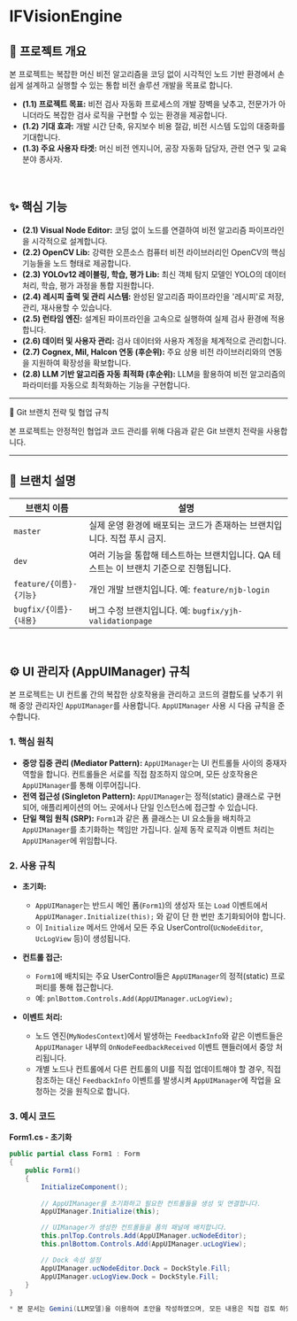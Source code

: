 # IFVisionEngine


## 📜 프로젝트 개요

본 프로젝트는 복잡한 머신 비전 알고리즘을 코딩 없이 시각적인 노드 기반 환경에서 손쉽게 설계하고 실행할 수 있는 통합 비전 솔루션 개발을 목표로 합니다.

-   **(1.1) 프로젝트 목표:** 비전 검사 자동화 프로세스의 개발 장벽을 낮추고, 전문가가 아니더라도 복잡한 검사 로직을 구현할 수 있는 환경을 제공합니다.
-   **(1.2) 기대 효과:** 개발 시간 단축, 유지보수 비용 절감, 비전 시스템 도입의 대중화를 기대합니다.
-   **(1.3) 주요 사용자 타겟:** 머신 비전 엔지니어, 공장 자동화 담당자, 관련 연구 및 교육 분야 종사자.

<br>

## ✨ 핵심 기능

-   **(2.1) Visual Node Editor:** 코딩 없이 노드를 연결하여 비전 알고리즘 파이프라인을 시각적으로 설계합니다.
-   **(2.2) OpenCV Lib:** 강력한 오픈소스 컴퓨터 비전 라이브러리인 OpenCV의 핵심 기능들을 노드 형태로 제공합니다.
-   **(2.3) YOLOv12 레이블링, 학습, 평가 Lib:** 최신 객체 탐지 모델인 YOLO의 데이터 처리, 학습, 평가 과정을 통합 지원합니다.
-   **(2.4) 레시피 출력 및 관리 시스템:** 완성된 알고리즘 파이프라인을 '레시피'로 저장, 관리, 재사용할 수 있습니다.
-   **(2.5) 런타임 엔진:** 설계된 파이프라인을 고속으로 실행하여 실제 검사 환경에 적용합니다.
-   **(2.6) 데이터 및 사용자 관리:** 검사 데이터와 사용자 계정을 체계적으로 관리합니다.
-   **(2.7) Cognex, Mil, Halcon 연동 (후순위):** 주요 상용 비전 라이브러리와의 연동을 지원하여 확장성을 확보합니다.
-   **(2.8) LLM 기반 알고리즘 자동 최적화 (후순위):** LLM을 활용하여 비전 알고리즘의 파라미터를 자동으로 최적화하는 기능을 구현합니다.


---

🔀 Git 브랜치 전략 및 협업 규칙

본 프로젝트는 안정적인 협업과 코드 관리를 위해 다음과 같은 Git 브랜치 전략을 사용합니다.

---

## 🧩 브랜치 설명

| 브랜치 이름 | 설명 |
|---|---|
| `master` | 실제 운영 환경에 배포되는 코드가 존재하는 브랜치입니다. 직접 푸시 금지. |
| `dev` | 여러 기능을 통합해 테스트하는 브랜치입니다. QA 테스트는 이 브랜치 기준으로 진행됩니다. |
| `feature/{이름}-{기능}` | 개인 개발 브랜치입니다. 예: `feature/njb-login` |
| `bugfix/{이름}-{내용}` | 버그 수정 브랜치입니다. 예: `bugfix/yjh-validationpage` |

<br>

## ⚙️ UI 관리자 (AppUIManager) 규칙

본 프로젝트는 UI 컨트롤 간의 복잡한 상호작용을 관리하고 코드의 결합도를 낮추기 위해 중앙 관리자인 `AppUIManager`를 사용합니다. `AppUIManager` 사용 시 다음 규칙을 준수합니다.

### 1. 핵심 원칙

-   **중앙 집중 관리 (Mediator Pattern):** `AppUIManager`는 UI 컨트롤들 사이의 중재자 역할을 합니다. 컨트롤들은 서로를 직접 참조하지 않으며, 모든 상호작용은 `AppUIManager`를 통해 이루어집니다.
-   **전역 접근성 (Singleton Pattern):** `AppUIManager`는 정적(static) 클래스로 구현되어, 애플리케이션의 어느 곳에서나 단일 인스턴스에 접근할 수 있습니다.
-   **단일 책임 원칙 (SRP):** `Form1`과 같은 폼 클래스는 UI 요소들을 배치하고 `AppUIManager`를 초기화하는 책임만 가집니다. 실제 동작 로직과 이벤트 처리는 `AppUIManager`에 위임합니다.

### 2. 사용 규칙

-   **초기화:**
    -   `AppUIManager`는 반드시 메인 폼(`Form1`)의 생성자 또는 `Load` 이벤트에서 `AppUIManager.Initialize(this);` 와 같이 단 한 번만 초기화되어야 합니다.
    -   이 `Initialize` 메서드 안에서 모든 주요 UserControl(`UcNodeEditor`, `UcLogView` 등)이 생성됩니다.

-   **컨트롤 접근:**
    -   `Form1`에 배치되는 주요 UserControl들은 `AppUIManager`의 정적(static) 프로퍼티를 통해 접근합니다.
    -   예: `pnlBottom.Controls.Add(AppUIManager.ucLogView);`

-   **이벤트 처리:**
    -   노드 엔진(`MyNodesContext`)에서 발생하는 `FeedbackInfo`와 같은 이벤트들은 `AppUIManager` 내부의 `OnNodeFeedbackReceived` 이벤트 핸들러에서 중앙 처리됩니다.
    -   개별 노드나 컨트롤에서 다른 컨트롤의 UI를 직접 업데이트해야 할 경우, 직접 참조하는 대신 `FeedbackInfo` 이벤트를 발생시켜 `AppUIManager`에 작업을 요청하는 것을 원칙으로 합니다.

### 3. 예시 코드

**Form1.cs - 초기화**

```csharp
public partial class Form1 : Form
{
    public Form1()
    {
        InitializeComponent();
        
        // AppUIManager를 초기화하고 필요한 컨트롤들을 생성 및 연결합니다.
        AppUIManager.Initialize(this);

        // UIManager가 생성한 컨트롤들을 폼의 패널에 배치합니다.
        this.pnlTop.Controls.Add(AppUIManager.ucNodeEditor);
        this.pnlBottom.Controls.Add(AppUIManager.ucLogView);

        // Dock 속성 설정
        AppUIManager.ucNodeEditor.Dock = DockStyle.Fill;
        AppUIManager.ucLogView.Dock = DockStyle.Fill;
    }
}

* 본 문서는 Gemini(LLM모델)을 이용하여 초안을 작성하였으며, 모든 내용은 직접 검토 하였습니다. 
